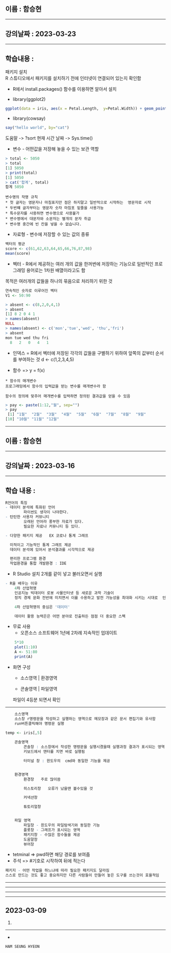 ## 이름 :  함승현
---
## 강의날짜 : 2023-03-23
---
## 학습내용 :
 패키지 설치   
 R 스튜디오에서 패키지를 설치하기 전에 인터넷이 연결되어 있는지 확인함
+ R에서 install.packages() 함수를 이용하면 알아서 설치

+ library(ggplot2)
~~~R
ggplot(data = iris, aes(x = Petal.Length,  y=Petal.Width)) + geom_point()
~~~

+ library(cowsay)
~~~R
say("hello world", by="cat")
~~~

도움말 ->    ?sort 
현재 시간 날짜 -> Sys.time()
+ 변수  - 어떤값을 저장해 놓을 수 있는 보관 역할

~~~R
> total <- 5050
> total
[1] 5050
> print(total)
[1] 5050
> cat('합계', total)
합계 5050
~~~

~~~
변수명의 작명 규칙
* 첫 글자는 영문자나 마침표지만 점은 하지말고 일반적으로 시작하는  영문자로 시작
* 두번쨰 글자부터는 영문자 숫자 마침포 밑줄을 사용가능
* 특수문자를 사용하면 변수명으로 사용불가
* 변수명에서 대문자와 소문자는 별개의 문자 취급
* 변수명 중간에 빈 칸을 넣을 수 없습니다.
~~~

+ 자료형 - 변수에 저장할 수 있는 값의 종류

~~~r
벡터의 평균
score <- c(61,62,63,64,65,66,76,87,98)
mean(score)
~~~

* 벡터 - 
R에서 제공하는 여러 개의 값을 한꺼번에 저장하는 기능으로 일반적인 프로그래밍 용어로는 1차원 배열이라고도 함

목적은 여러개의 값들을 하나의 묶음으로 처리하기 위한 것
~~~R
연속적인 숫자로 이루어진 벡터
V1 <- 50:90
~~~

~~~r
> absent <- c(8,2,0,4,1)
> absent
[1] 8 2 0 4 1
> names(absent)
NULL
> names(absent) <- c('mon','tue','wed', 'thu','fri')
> absent
mon tue wed thu fri 
  8   2   0   4   1 
~~~

+ 인덱스 = R에서 벡터에 저장된 각각의 값들을 구별하기 위하여 앞쪽의 값부터 순서를 부여하는 것 
    d <- c(1,2,3,4,5)

+ 함수 =>  y = f(x)
 ~~~
* 함수의 매개변수
프로그래밍에서 함수의 입력값을 받는 변수를 매개변수라 함

함수의 정의에 맞추어 매개변수를 입력하면 정의된 결과값을 얻을 수 있음
 ~~~

~~~r
> pay <- paste(1:12,"월", sep="")
> pay
 [1] "1월"  "2월"  "3월"  "4월"  "5월"  "6월"  "7월"  "8월"  "9월" 
[10] "10월" "11월" "12월"
~~~











---
## 이름 :  함승현
---
## 강의날짜 : 2023-03-16
---
## 학습 내용 : 

~~~ r
R언어의 특징 
- 데이터 분석에 특화된 언어
        파이썬도 생각이 나야한다.
- 탄탄한 사용자 커뮤니티 
        오래된 언어라 풍부한 자료가 있다.  
        필요한 자료나 커뮤니티 등 있다.

- 다양한 패키지 제공   EX 코로나 통계 그래프

  미적이고 기능적인 통계 그래프 제공 
  데이터 분석에 있어서 분석결과를 시각적으로 제공

  편리한 프로그램 환경
  작업환경을 통합 개발환경 : IDE
~~~
+ R Studio 설치 2개를 같이 넣고 불러오면서 실행

~~~ r
- R을 배우는 이유 
    4차 산업혁명
    인공지능 빅데이터 로봇 사물인터넷 등 새로운 과학 기술이
    정치 경제 문화 전반에 미치면서 이를 수용하고 발전 가능성을 최대화 시키는 시대로  인공지능 ,빅데이터가 핵심기술 인식   
~~~
~~~ r
    4차 산업혁명의 중심은 '데이터'

    데이터 활용 능력은은 어떤 분야로 진출하든 점점 더 중요한 스펙
~~~
+ 무료 사용
    * 오픈소스 소프트웨어 1년에 2차례 지속적인 업데이트

~~~R
    5*10
    plot(1:10)  
    A <- 51:80
    print(A)
~~~
+ 화면 구성 
    * 소스영역 | 환경영역

    * 콘솔영역 | 파일영역
     
    파일이 4등분 되면서 확인
---
~~~R
    소스영역
    소스창 r명령문을 작성하고 실행하는 영역으로 메모장과 같은 문서 편집기와 유사함 
    run버튼클릭해야 명령문 실행

temp <- iris[,5]
 
    콘솔영역
        콘솔창 : 소스창에서 작성한 명령문을 실행시켰을때 실행과정 결과가 표시되는 영역
        키보드에서 엔터를 치면 바로 실행됨

        터미널 창 : 윈도우의  cmd와 동일한 기능을 제공


    환경영역
        환경창   주로 많이씀

        히스토리창   오류가 났을땐 볼수있을 것

        커넥션창

        튜토리얼창


    파일 영역
        파일창 - 윈도우의 파일탐색기와 동일한 기능 
        플롯창 - 그래프가 표시되는 영역
        패키지창 - 수많은 함수들을 제공
        도움말창  
        뷰어창
~~~
+ tetminal  =>  pwd하면 해당 경로를 보여줌
+ 주석 => #기호로 시작하여 뒤에 적는다  
~~~r
패키지 - 어떤 작업을 하느냐에 따라 필요한 패키지도 달라짐
스스로 만드는 것도 좋고 중요하지만 다른 사람들이 만들어 놓은 도구를 쓰는것이 효율적임
~~~


---
---
---





---
## 2023-03-09

1.   
***

-
~~~ html
HAM SEUNG HYEON
~~~


